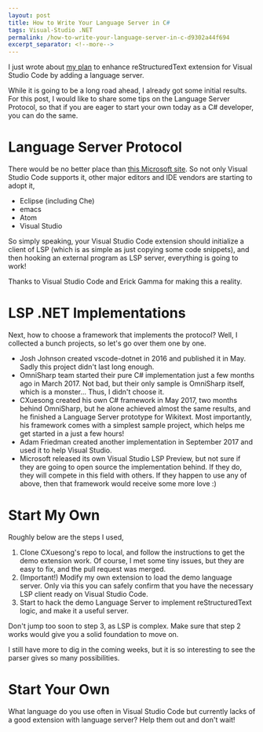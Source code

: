 ```yaml
---
layout: post
title: How to Write Your Language Server in C#
tags: Visual-Studio .NET
permalink: /how-to-write-your-language-server-in-c-d9302a44f694
excerpt_separator: <!--more-->
---
```


I just wrote about [my plan](/a-new-restructuredtext-project-112e9ae52acb) to enhance reStructuredText extension for Visual Studio Code by adding a language server.

While it is going to be a long road ahead, I already got some initial results. For this post, I would like to share some tips on the Language Server Protocol, so that if you are eager to start your own today as a C# developer, you can do the same.
<!--more-->

# Language Server Protocol
There would be no better place than [this Microsoft site](https://microsoft.github.io/language-server-protocol/). So not only Visual Studio Code supports it, other major editors and IDE vendors are starting to adopt it,

* Eclipse (including Che)
* emacs
* Atom
* Visual Studio

So simply speaking, your Visual Studio Code extension should initialize a client of LSP (which is as simple as just copying some code snippets), and then hooking an external program as LSP server, everything is going to work!

Thanks to Visual Studio Code and Erick Gamma for making this a reality.

# LSP .NET Implementations
Next, how to choose a framework that implements the protocol? Well, I collected a bunch projects, so let's go over them one by one.

* Josh Johnson created vscode-dotnet in 2016 and published it in May. Sadly this project didn't last long enough.
* OmniSharp team started their pure C# implementation just a few months ago in March 2017. Not bad, but their only sample is OmniSharp itself, which is a monster... Thus, I didn't choose it.
* CXuesong created his own C# framework in May 2017, two months behind OmniSharp, but he alone achieved almost the same results, and he finished a Language Server prototype for Wikitext. Most importantly, his framework comes with a simplest sample project, which helps me get started in a just a few hours!
* Adam Friedman created another implementation in September 2017 and used it to help Visual Studio.
* Microsoft released its own Visual Studio LSP Preview, but not sure if they are going to open source the implementation behind. If they do, they will compete in this field with others. If they happen to use any of above, then that framework would receive some more love :)

# Start My Own
Roughly below are the steps I used,

1. Clone CXuesong's repo to local, and follow the instructions to get the demo extension work. Of course, I met some tiny issues, but they are easy to fix, and the pull request was merged.
1. (Important!) Modify my own extension to load the demo language server. Only via this you can safely confirm that you have the necessary LSP client ready on Visual Studio Code.
1. Start to hack the demo Language Server to implement reStructuredText logic, and make it a useful server.

Don't jump too soon to step 3, as LSP is complex. Make sure that step 2 works would give you a solid foundation to move on.

I still have more to dig in the coming weeks, but it is so interesting to see the parser gives so many possibilities.

# Start Your Own
What language do you use often in Visual Studio Code but currently lacks of a good extension with language server? Help them out and don't wait!
